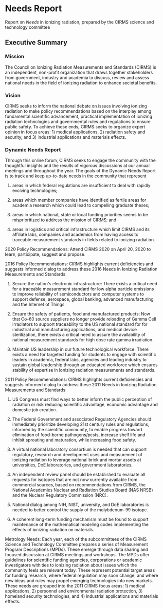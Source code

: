 # Needs Report

Report on _Needs_ in ionizing radiation, prepared by the CIRMS
science and technology committee

## Executive Summary

### Mission

The Council on Ionizing Radiation Measurements and Standards (CIRMS) is an independent, non-profit organization that draws together stakeholders from government, industry and academia to discuss, review and assess national needs in the field of ionizing radiation to enhance societal benefits.

### Vision

CIRMS seeks to inform the national debate on issues involving ionizing radiation to make policy recommendations based on the interplay among fundamental scientific advancement, practical implementation of ionizing radiation technologies and governmental rules and regulations to ensure public safety. To achieve these ends, CIRMS seeks to organize expert opinion in focus areas: 1) medical applications, 2) radiation safety and security, and 3) industrial applications and materials effects.

### Dynamic Needs Report

Through this online forum, CIRMS seeks to engage the community with the thoughtful insights and the results of vigorous discussions at our annual meetings and throughout the year. The goals of the Dynamic Needs Report is to track and keep up-to-date needs in the community that represent

1. areas in which federal regulations are insufficient to deal with rapidly evolving technologies;

2. areas which member companies have identified as fertile areas for academia research which could lead to compelling graduate theses;

3. areas in which national, state or local funding priorities seems to be misprioritized to address the mission of CIRMS; and

4. areas in logistics and critical infrastructure which limit CIRMS and its affiliate labs, companies and academics from having access to traceable measurement standards in fields related to ionizing radiation.


2020 Policy Recommendations: Attend CIRMS 2020 on April 20, 2020 to learn, participate, suggest and propose.


2016 Policy Recommendations: CIRMS highlights current deficiencies and suggests informed dialog to address these 2016 Needs in Ionizing Radiation Measurements and Standards:

1. Secure the nation's electronic infrastructure: There exists a critical need for a traceable measurement standard for low alpha particle emissions to improve reliability of semiconductors and computer systems to support defense, aerospace, global banking, advanced manufacturing and the Internet of Things.

2. Ensure the safety of patients, food and manufactured products: Now that Co-60 source suppliers no longer provide reloading of Gamma Cell irradiators to support traceability to the US national standard for for industrial and manufacturing applications, and medical device sterilization, there exists a critical need to assure the availability of national measurement standards for high dose rate gamma irradiation.

3. Maintain US leadership in our future technological workforce: There exists a need for targeted funding for students to engage with scientific leaders in academia, federal labs, agencies and leading industry to sustain global leadership through an educated workforce which ensures stability of expertise in ionizing radiation measurements and standards.

2011 Policy Recommendations: CIRMS highlights current deficiencies and suggests informed dialog to address these 2011 Needs in Ionizing Radiation Measurements and Standards:

1. US Congress must find ways to better inform the public perception of radiation or risk reducing scientific advantage, economic advantage and domestic job creation.

2. The Federal Government and associated Regulatory Agencies should immediately prioritize developing 21st century rules and regulations, informed by the scientific community, to enable progress toward elimination of food-borne pathogens/pests, increase shelf life and inhibit sprouting and maturation, while increasing food safety.

3. A virtual national laboratory consortium is needed that can support regulatory, research and development uses and measurement of ionizing radiation to leverage national brick and mortar assets at universities, DoE laboratories, and government laboratories.

4. An independent review panel should be established to evaluate all requests for isotopes that are not now currently available from commercial sources, based on recommendations from CIRMS, the National Academies Nuclear and Radiation Studies Board (NAS NRSB) and the Nuclear Regulatory Commission (NRC).

5. National dialog among NIH, NIST, university, and DoE laboratories is needed to better control the supply of the molybdenum-99 isotope.

6. A coherent long-term funding mechanism must be found to support maintenance of the mathematical modeling codes implementing the effects of ionizing radiation on materials.


Metrology Needs: Each year, each of the subcommittees of the CIRMS Science and Technology Committee prepares a series of Measurement Program Descriptions (MPDs). These emerge through data sharing and focused discussion at CIRMS meetings and workshops. The MPDs offer guidelines for scientific funding agencies, corporations or academic investigators with ties to ionizing radiation about issues which the community feels are relevant today. These represent potential target areas for funding research, where federal regulation may soon change, and where new ideas and rules may propel emerging technologies into new markets. These needs are grouped into the 2011 CIRMS focus areas: 1) medical applications, 2) personnel and environmental radiation protection, 3) homeland security technologies, and 4) industrial applications and materials effects.